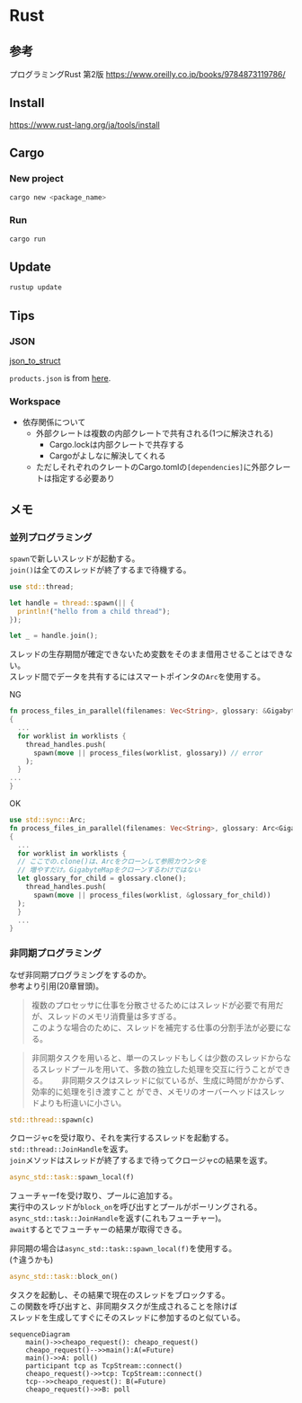 # Rust

## 参考

プログラミングRust 第2版
<https://www.oreilly.co.jp/books/9784873119786/>

## Install

<https://www.rust-lang.org/ja/tools/install>

## Cargo

### New project

```sh
cargo new <package_name>
```

### Run

```sh
cargo run
```

## Update

```sh
rustup update
```

## Tips

### JSON

[json_to_struct](./json_to_struct)

`products.json` is from [here](https://github.com/GoogleCloudPlatform/microservices-demo).  

### Workspace

- 依存関係について
  - 外部クレートは複数の内部クレートで共有される(1つに解決される)
    - Cargo.lockは内部クレートで共存する
    - Cargoがよしなに解決してくれる
  - ただしそれぞれのクレートのCargo.tomlの`[dependencies]`に外部クレートは指定する必要あり

## メモ

### 並列プログラミング

`spawn`で新しいスレッドが起動する。  
`join()`は全てのスレッドが終了するまで待機する。  

```rust
use std::thread;

let handle = thread::spawn(|| {
  println!("hello from a child thread");
});

let _ = handle.join();
```

スレッドの生存期間が確定できないため変数をそのまま借用させることはできない。  
スレッド間でデータを共有するにはスマートポインタの`Arc`を使用する。  

NG  
```rust
fn process_files_in_parallel(filenames: Vec<String>, glossary: &GigabyteMap) -> io::Result<()>
{
  ...
  for worklist in worklists {
    thread_handles.push(
      spawn(move || process_files(worklist, glossary)) // error
    );
  }
...
}
```

OK  
```rust
use std::sync::Arc;
fn process_files_in_parallel(filenames: Vec<String>, glossary: Arc<GigabyteMap>) -> io::Result<()>
{
  ... 
  for worklist in worklists {
  // ここでの.clone()は、Arcをクローンして参照カウンタを
  // 増やすだけ。GigabyteMapをクローンするわけではない
  let glossary_for_child = glossary.clone();
    thread_handles.push(
      spawn(move || process_files(worklist, &glossary_for_child))
  );
  }
  ...
}
```

### 非同期プログラミング

なぜ非同期プログラミングをするのか。  
参考より引用(20章冒頭)。  
>複数のプロセッサに仕事を分散させるためにはスレッドが必要で有用だが、スレッドのメモリ消費量は多すぎる。  
>このような場合のために、スレッドを補完する仕事の分割手法が必要になる。  

>非同期タスクを用いると、単一のスレッドもしくは少数のスレッドからなるスレッドプールを用いて、多数の独立した処理を交互に行うことができる。　　
>非同期タスクはスレッドに似ているが、生成に時間がかからず、効率的に処理を引き渡すこと
ができ、メモリのオーバーヘッドはスレッドよりも桁違いに小さい。  

```rust
std::thread::spawn(c)
```

クロージャcを受け取り、それを実行するスレッドを起動する。  
`std::thread::JoinHandle`を返す。  
`join`メソッドはスレッドが終了するまで待ってクロージャcの結果を返す。  

```rust
async_std::task::spawn_local(f)
```

フューチャーfを受け取り、プールに追加する。  
実行中のスレッドが`block_on`を呼び出すとプールがポーリングされる。  
`async_std::task::JoinHandle`を返す(これもフューチャー)。  
`await`するとでフューチャーの結果が取得できる。  

非同期の場合は`async_std::task::spawn_local(f)`を使用する。  
(↑違うかも)

```rust
async_std::task::block_on()
```

タスクを起動し、その結果で現在のスレッドをブロックする。  
この関数を呼び出すと、非同期タスクが生成されることを除けば  
スレッドを生成してすぐにそのスレッドに参加するのと似ている。  

```mermaid
sequenceDiagram
    main()->>cheapo_request(): cheapo_request()
    cheapo_request()-->>main():A(=Future)
    main()->>A: poll()
    participant tcp as TcpStream::connect()
    cheapo_request()->>tcp: TcpStream::connect()
    tcp-->>cheapo_request(): B(=Future)
    cheapo_request()->>B: poll
```
